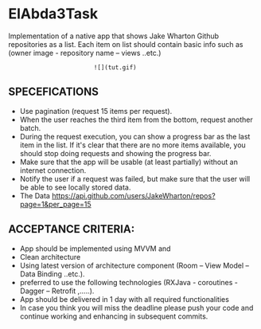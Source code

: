# ElAbda3Task
Implementation of a native app that shows Jake Wharton Github repositories as a list. 
Each item on list should contain basic info such as (owner image - repository name – views ..etc.)

                            ![](tut.gif)


## SPECEFICATIONS
- Use pagination (request 15 items per request). 
- When the user reaches the third item from the bottom, request another batch.
- During the request execution, you can show a progress bar as the last item in the list. If it's clear that there are no more items available, you should stop doing requests and showing the progress bar.
- Make sure that the app will be usable (at least partially) without an internet connection.
- Notify the user if a request was failed, but make sure that the user will be able to see locally stored data.
- The Data https://api.github.com/users/JakeWharton/repos?page=1&per_page=15

## ACCEPTANCE CRITERIA:
- App should be implemented using MVVM and 
- Clean architecture 
- Using latest version of architecture component (Room – View Model – Data Binding ..etc.).
- preferred to use the following technologies  (RXJava - coroutines - Dagger – Retrofit ,…..).
- App should be delivered in 1 day with all required functionalities
- In case you think you will miss the deadline please push your code and continue working and enhancing in subsequent commits.
